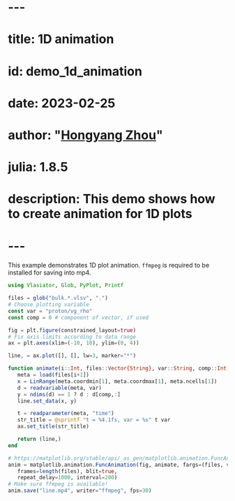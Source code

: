 # ---
# title: 1D animation
# id: demo_1d_animation
# date: 2023-02-25
# author: "[Hongyang Zhou](https://github.com/henry2004y)"
# julia: 1.8.5
# description: This demo shows how to create animation for 1D plots
# ---

This example demonstrates 1D plot animation. `ffmpeg` is required to be installed for saving into mp4.
```julia
using Vlasiator, Glob, PyPlot, Printf

files = glob("bulk.*.vlsv", ".")
# Choose plotting variable
const var = "proton/vg_rho"
const comp = 0 # component of vector, if used

fig = plt.figure(constrained_layout=true)
# Fix axis limits according to data range
ax = plt.axes(xlim=(-10, 10), ylim=(0, 4))

line, = ax.plot([], [], lw=3, marker="*")

function animate(i::Int, files::Vector{String}, var::String, comp::Int, ax, line)
   meta = load(files[i+1])
   x = LinRange(meta.coordmin[1], meta.coordmax[1], meta.ncells[1])
   d = readvariable(meta, var)
   y = ndims(d) == 1 ? d : d[comp,:]
   line.set_data(x, y)

   t = readparameter(meta, "time")
   str_title = @sprintf "t = %4.1fs, var = %s" t var
   ax.set_title(str_title)

   return (line,)
end

# https://matplotlib.org/stable/api/_as_gen/matplotlib.animation.FuncAnimation.html
anim = matplotlib.animation.FuncAnimation(fig, animate, fargs=(files, var, comp, ax, line),
   frames=length(files), blit=true,
   repeat_delay=1000, interval=200)
# Make sure ffmpeg is available!
anim.save("line.mp4", writer="ffmpeg", fps=30)
```